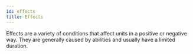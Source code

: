 ```yaml
---
id: effects
title: Effects
---
```


Effects are a variety of conditions that affect units in a positive or negative
way. They are generally caused by abilities and usually have a limited duration.
